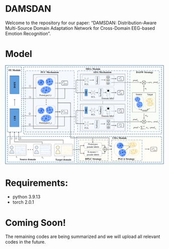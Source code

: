 # DAMSDAN
Welcome to the repository for our paper: “DAMSDAN: Distribution-Aware Multi-Source Domain Adaptation Network for Cross-Domain EEG-based Emotion Recognition”.

# Model
![image](https://github.com/ZJUTofBrainIntelligence/DAMSDAN/blob/main/Image/Figure_1.jpg)

# Requirements:
* python 3.9.13 <br>
* torch 2.0.1

# Coming Soon!
The remaining codes are being summarized and we will upload all relevant codes in the future.
